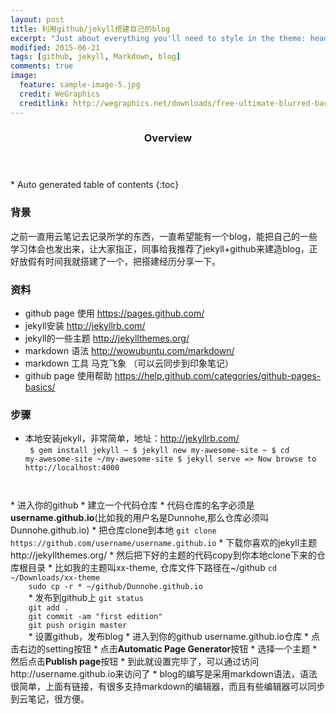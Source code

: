 ```yaml
---
layout: post
title: 利用github/jekyll搭建自己的blog
excerpt: "Just about everything you'll need to style in the theme: headings, paragraphs, blockquotes, tables, code blocks, and more."
modified: 2015-06-21
tags: [github, jekyll, Markdown, blog]
comments: true
image:
  feature: sample-image-5.jpg
  credit: WeGraphics
  creditlink: http://wegraphics.net/downloads/free-ultimate-blurred-background-pack/
---
```


<section id="table-of-contents" class="toc">
  <header>
    <h3>Overview</h3>
  </header>
<div id="drawer" markdown="1">
*  Auto generated table of contents
{:toc}
</div>
</section><!-- /#table-of-contents -->

### 背景
<p>之前一直用云笔记去记录所学的东西，一直希望能有一个blog，能把自己的一些学习体会也发出来，让大家指正，同事给我推荐了jekyll+github来建造blog，正好放假有时间我就搭建了一个，把搭建经历分享一下。</p>

### 资料
* github page 使用 https://pages.github.com/
* jekyll安装  http://jekyllrb.com/	
* jekyll的一些主题 http://jekyllthemes.org/
* markdown 语法 http://wowubuntu.com/markdown/
* markdown 工具 马克飞象 （可以云同步到印象笔记）
* github page 使用帮助 https://help.github.com/categories/github-pages-basics/

### 步骤
* 本地安装jekyll，非常简单，地址：http://jekyllrb.com/	
<code> $ gem install jekyll
~ $ jekyll new my-awesome-site
~ $ cd my-awesome-site
~/my-awesome-site $ jekyll serve
 => Now browse to http://localhost:4000
</code> 
* 进入你的github
	* 建立一个代码仓库
	* 代码仓库的名字必须是<b>username.github.io</b>(比如我的用户名是Dunnohe,那么仓库必须叫Dunnohe.github.io)
	* 把仓库clone到本地
	<code>git clone https://github.com/username/username.github.io</code>	
* 下载你喜欢的jekyll主题 http://jekyllthemes.org/
* 然后把下好的主题的代码copy到你本地clone下来的仓库根目录
	* 比如我的主题叫xx-theme, 仓库文件下路径在~/github
	<code>cd ~/Downloads/xx-theme
	sudo cp -r * ~/github/Dunnohe.github.io
	</code>
* 发布到github上
	<code>git status
	git add .
	git commit -am "first edition"
	git push origin master
	</code>
* 设置github，发布blog
	* 进入到你的github username.github.io仓库
	* 点击右边的setting按钮
	* 点击<b>Automatic Page Generator</b>按钮
	* 选择一个主题
	* 然后点击<b>Publish page</b>按钮
* 到此就设置完毕了，可以通过访问http://username.github.io来访问了
* blog的编写是采用markdown语法，语法很简单，上面有链接，有很多支持markdown的编辑器，而且有些编辑器可以同步到云笔记，很方便。
	

